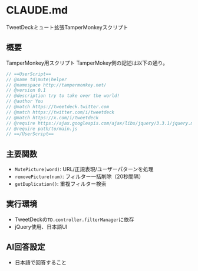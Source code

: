 # CLAUDE.md

TweetDeckミュート拡張TamperMonkeyスクリプト

## 概要
TamperMonkey用スクリプト
TamperMokey側の記述は以下の通り。
``` js
// ==UserScript==
// @name td\mute\helper
// @namespace http://tampermonkey.net/
// @version 0.1
// @description try to take over the world!
// @author You
// @match https://tweetdeck.twitter.com
// @match https://twitter.com/i/tweetdeck
// @match https://x.com/i/tweetdeck
// @require https://ajax.googleapis.com/ajax/libs/jquery/3.3.1/jquery.min.js
// @require path/to/main.js
// ==/UserScript==
```

## 主要関数
- `MutePicture(word)`: URL/正規表現/ユーザーパターンを処理
- `removePicture(num)`: フィルター一括削除（20秒間隔）
- `getDuplication()`: 重複フィルター検索

## 実行環境
- TweetDeckの`TD.controller.filterManager`に依存
- jQuery使用、日本語UI

## AI回答設定
- 日本語で回答すること